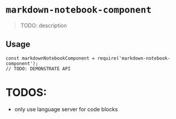 # `markdown-notebook-component`

> TODO: description

## Usage

```
const markdownNotebookComponent = require('markdown-notebook-component');
// TODO: DEMONSTRATE API

```

# TODOS:

- only use language server for code blocks